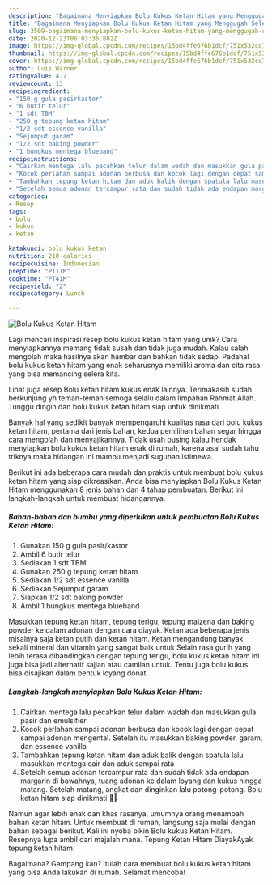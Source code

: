 ```yaml
---
description: "Bagaimana Menyiapkan Bolu Kukus Ketan Hitam yang Menggugah Selera"
title: "Bagaimana Menyiapkan Bolu Kukus Ketan Hitam yang Menggugah Selera"
slug: 3509-bagaimana-menyiapkan-bolu-kukus-ketan-hitam-yang-menggugah-selera
date: 2020-12-23T06:03:36.882Z
image: https://img-global.cpcdn.com/recipes/15bd4ffe676b1dcf/751x532cq70/bolu-kukus-ketan-hitam-foto-resep-utama.jpg
thumbnail: https://img-global.cpcdn.com/recipes/15bd4ffe676b1dcf/751x532cq70/bolu-kukus-ketan-hitam-foto-resep-utama.jpg
cover: https://img-global.cpcdn.com/recipes/15bd4ffe676b1dcf/751x532cq70/bolu-kukus-ketan-hitam-foto-resep-utama.jpg
author: Luis Warner
ratingvalue: 4.7
reviewcount: 13
recipeingredient:
- "150 g gula pasirkastor"
- "6 butir telur"
- "1 sdt TBM"
- "250 g tepung ketan hitam"
- "1/2 sdt essence vanilla"
- "Sejumput garam"
- "1/2 sdt baking powder"
- "1 bungkus mentega blueband"
recipeinstructions:
- "Cairkan mentega lalu pecahkan telur dalam wadah dan masukkan gula pasir dan emulsifier"
- "Kocok perlahan sampai adonan berbusa dan kocok lagi dengan cepat sampai adonan mengental. Setelah itu masukkan baking powder, garam, dan essence vanilla"
- "Tambahkan tepung ketan hitam dan aduk balik dengan spatula lalu masukkan mentega cair dan aduk sampai rata"
- "Setelah semua adonan tercampur rata dan sudah tidak ada endapan margarin di bawahnya, tuang adonan ke dalam loyang dan kukus hingga matang. Setelah matang, angkat dan dinginkan lalu potong-potong. Bolu ketan hitam siap dinikmati 🥰🥰"
categories:
- Resep
tags:
- bolu
- kukus
- ketan

katakunci: bolu kukus ketan 
nutrition: 210 calories
recipecuisine: Indonesian
preptime: "PT11M"
cooktime: "PT41M"
recipeyield: "2"
recipecategory: Lunch

---
```



![Bolu Kukus Ketan Hitam](https://img-global.cpcdn.com/recipes/15bd4ffe676b1dcf/751x532cq70/bolu-kukus-ketan-hitam-foto-resep-utama.jpg)

Lagi mencari inspirasi resep bolu kukus ketan hitam yang unik? Cara menyiapkannya memang tidak susah dan tidak juga mudah. Kalau salah mengolah maka hasilnya akan hambar dan bahkan tidak sedap. Padahal bolu kukus ketan hitam yang enak seharusnya memiliki aroma dan cita rasa yang bisa memancing selera kita.

Lihat juga resep Bolu ketan hitam kukus enak lainnya. Terimakasih sudah berkunjung yh teman-teman semoga selalu dalam limpahan Rahmat Allah. Tunggu dingin dan bolu kukus ketan hitam siap untuk dinikmati.

Banyak hal yang sedikit banyak mempengaruhi kualitas rasa dari bolu kukus ketan hitam, pertama dari jenis bahan, kedua pemilihan bahan segar hingga cara mengolah dan menyajikannya. Tidak usah pusing kalau hendak menyiapkan bolu kukus ketan hitam enak di rumah, karena asal sudah tahu triknya maka hidangan ini mampu menjadi suguhan istimewa.


Berikut ini ada beberapa cara mudah dan praktis untuk membuat bolu kukus ketan hitam yang siap dikreasikan. Anda bisa menyiapkan Bolu Kukus Ketan Hitam menggunakan 8 jenis bahan dan 4 tahap pembuatan. Berikut ini langkah-langkah untuk membuat hidangannya.

<!--inarticleads1-->

##### Bahan-bahan dan bumbu yang diperlukan untuk pembuatan Bolu Kukus Ketan Hitam:

1. Gunakan 150 g gula pasir/kastor
1. Ambil 6 butir telur
1. Sediakan 1 sdt TBM
1. Gunakan 250 g tepung ketan hitam
1. Sediakan 1/2 sdt essence vanilla
1. Sediakan Sejumput garam
1. Siapkan 1/2 sdt baking powder
1. Ambil 1 bungkus mentega blueband


Masukkan tepung ketan hitam, tepung terigu, tepung maizena dan baking powder ke dalam adonan dengan cara diayak. Ketan ada beberapa jenis misalnya saja ketan putih dan ketan hitam. Ketan mengandung banyak sekali mineral dan vitamin yang sangat baik untuk Selain rasa gurih yang lebih terasa dibandingkan dengan tepung terigu, bolu kukus ketan hitam ini juga bisa jadi alternatif sajian atau camilan untuk. Tentu juga bolu kukus bisa disajikan dalam bentuk loyang donat. 

<!--inarticleads2-->

##### Langkah-langkah menyiapkan Bolu Kukus Ketan Hitam:

1. Cairkan mentega lalu pecahkan telur dalam wadah dan masukkan gula pasir dan emulsifier
1. Kocok perlahan sampai adonan berbusa dan kocok lagi dengan cepat sampai adonan mengental. Setelah itu masukkan baking powder, garam, dan essence vanilla
1. Tambahkan tepung ketan hitam dan aduk balik dengan spatula lalu masukkan mentega cair dan aduk sampai rata
1. Setelah semua adonan tercampur rata dan sudah tidak ada endapan margarin di bawahnya, tuang adonan ke dalam loyang dan kukus hingga matang. Setelah matang, angkat dan dinginkan lalu potong-potong. Bolu ketan hitam siap dinikmati 🥰🥰


Namun agar lebih enak dan khas rasanya, umumnya orang menambah bahan ketan hitam. Untuk membuat di rumah, langsung saja mulai dengan bahan sebagai berikut. Kali ini nyoba bikin Bolu kukus Ketan Hitam. Resepnya lupa ambil dari majalah mana. Tepung Ketan Hitam DiayakAyak tepung ketan hitam. 

Bagaimana? Gampang kan? Itulah cara membuat bolu kukus ketan hitam yang bisa Anda lakukan di rumah. Selamat mencoba!
